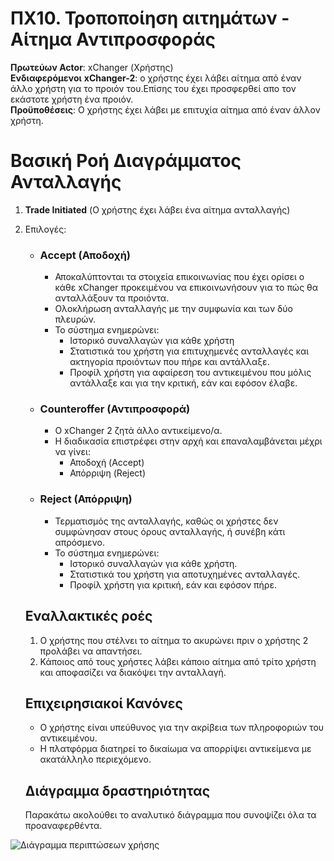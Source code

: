 # ΠΧ10. Τροποποίηση αιτημάτων - Αίτημα Αντιπροσφοράς

**Πρωτεύων Actor**: xChanger (Χρήστης)  
**Ενδιαφερόμενοι**
**xChanger-2**: ο χρήστης έχει λάβει αίτημα από έναν άλλο χρήστη για το προιόν του.Επίσης του έχει προσφερθεί απο τον εκάστοτε χρήστη ένα προιόν.    
**Προϋποθέσεις**: Ο χρήστης έχει λάβει με επιτυχία αίτημα από έναν άλλον χρήστη.    

# Βασική Ροή Διαγράμματος Ανταλλαγής

1. **Trade Initiated** (Ο χρήστης έχει λάβει ένα αίτημα ανταλλαγής)

2. Επιλογές:

   - ### Accept (Αποδοχή)
     - Αποκαλύπτονται τα στοιχεία επικοινωνίας που έχει ορίσει ο κάθε xChanger προκειμένου να επικοινωνήσουν για το πώς θα ανταλλάξουν τα προιόντα.
     - Ολοκλήρωση ανταλλαγής με την συμφωνία και των δύο πλευρών.
     - Το σύστημα ενημερώνει:
       - Ιστορικό συναλλαγών για κάθε χρήστη
       - Στατιστικά του χρήστη για επιτυχημενές ανταλλαγές και ακτηγορία προιόντων που πήρε και αντάλλαξε.
       - Προφίλ χρήστη για αφαίρεση του αντικειμένου που μόλις αντάλλαξε και για την κριτική, εάν και εφόσον έλαβε.

   - ### Counteroffer (Αντιπροσφορά)
     - Ο xChanger 2 ζητά άλλο αντικείμενο/α.
     - Η διαδικασία επιστρέφει στην αρχή και επαναλαμβάνεται μέχρι να γίνει:
       - Αποδοχή (Accept)
       - Απόρριψη (Reject)

   - ### Reject (Απόρριψη)
     - Τερματισμός της ανταλλαγής, καθώς οι χρήστες δεν συμφώνησαν στους όρους ανταλλαγής, ή συνέβη κάτι απρόσμενο.
     - Το σύστημα ενημερώνει:
       - Ιστορικό συναλλαγών για κάθε χρήστη.
       - Στατιστικά του χρήστη για αποτυχημένες ανταλλαγές.
       - Προφίλ χρήστη για κριτική, εάν και εφόσον πήρε.


    ## Εναλλακτικές ροές ##
    1. Ο χρήστης που στέλνει το αίτημα το ακυρώνει πριν ο χρήστης 2 προλάβει να απαντήσει.
    2. Κάποιος από τους χρήστες λάβει κάποιο αίτημα από τρίτο χρήστη και αποφασίζει να διακόψει την ανταλλαγή.  
   

   ## Επιχειρησιακοί Κανόνες
   - Ο χρήστης είναι υπεύθυνος για την ακρίβεια των πληροφοριών του αντικειμένου.
   - Η πλατφόρμα διατηρεί το δικαίωμα να απορρίψει αντικείμενα με ακατάλληλο περιεχόμενο.

   ##  Διάγραμμα δραστηριότητας
    Παρακάτω ακολούθει το αναλυτικό διάγραμμα που συνοψίζει όλα τα προαναφερθέντα.
      



![Διάγραμμα περιπτώσεων χρήσης](test_diagrams/activity-diagram-trade-management.png)